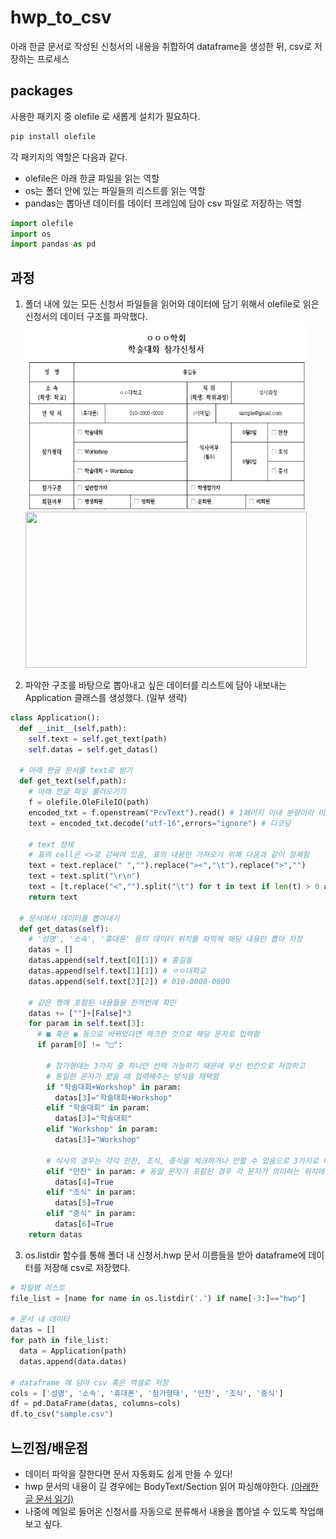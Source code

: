 # hwp_to_csv
아래 한글 문서로 작성된 신청서의 내용을 취합하여 dataframe을 생성한 뒤, csv로 저장하는 프로세스

## packages
사용한 패키지 중 olefile 로 새롭게 설치가 필요하다.
```python
pip install olefile
```
각 패키지의 역할은 다음과 같다.
- olefile은 아래 한글 파일을 읽는 역할
- os는 폴더 안에 있는 파일들의 리스트를 읽는 역할
- pandas는 뽑아낸 데이터를 데이터 프레임에 담아 csv 파일로 저장하는 역할
```python
import olefile
import os
import pandas as pd
```
## 과정
1. 폴더 내에 있는 모든 신청서 파일들을 읽어와 데이터에 담기 위해서 olefile로 읽은 신청서의 데이터 구조를 파악했다.
<img src="./sample_data/sample.jpg" width="450" height="300"><img src="https://user-images.githubusercontent.com/70126055/236431098-1c0590d6-9707-4bd1-9567-019e76cad0f0.png" width="450" height="250">

2. 파악한 구조를 바탕으로 뽑아내고 싶은 데이터를 리스트에 담아 내보내는 Application 클래스를 생성했다. (일부 생략)
```python
class Application():
  def __init__(self,path):
    self.text = self.get_text(path)
    self.datas = self.get_datas()
    
  # 아래 한글 문서를 text로 받기 
  def get_text(self,path):
    # 아래 한글 파일 불러오기기
    f = olefile.OleFileIO(path)
    encoded_txt = f.openstream("PrvText").read() # 1페이지 이내 분량이라 미리보기 뷰로도 충분히 내용을 가져올 수 있음
    text = encoded_txt.decode("utf-16",errors="ignore") # 디코딩

    # text 정제
    # 표의 cell은 <>로 감싸여 있음, 표의 내용만 가져오기 위해 다음과 같이 정제함
    text = text.replace(" ","").replace("><","\t").replace(">","") 
    text = text.split("\r\n")
    text = [t.replace("<","").split("\t") for t in text if len(t) > 0 and t[0] == "<"] 
    return text

  # 문서에서 데이터를 뽑아내기
  def get_datas(self):
    # '성명', '소속', '휴대폰' 등의 데이터 위치를 파악해 해당 내용만 뽑아 저장
    datas = []
    datas.append(self.text[0][1]) # 홍길동
    datas.append(self.text[1][1]) # ㅇㅇ대학교
    datas.append(self.text[2][2]) # 010-0000-0000	
    
    # 같은 행에 포함된 내용들을 한꺼번에 확인
    datas += [""]+[False]*3
    for param in self.text[3]:
      # ■ 혹은 ▣ 등으로 바뀌었다면 체크한 것으로 해당 문자로 입력함
      if param[0] != "□":
      
        # 참가형태는 3가지 중 하나만 선택 가능하기 때문에 우선 빈칸으로 저장하고 
        # 동일한 문자가 왔을 때 입력해주는 방식을 채택함
        if "학술대회+Workshop" in param:
          datas[3]="학술대회+Workshop"
        elif "학술대회" in param:
          datas[3]="학술대회"
        elif "Workshop" in param:
          datas[3]="Workshop"
        
        # 식사의 경우는 각각 만찬, 조식, 중식을 체크하거나 안할 수 있음으로 3가지로 나누어 TF로 저장함
        elif "만찬" in param: # 동일 문자가 포함된 경우 각 문자가 의미하는 위치에 True로 저장
          datas[4]=True
        elif "조식" in param:
          datas[5]=True
        elif "중식" in param:
          datas[6]=True    
    return datas
```
3. os.listdir 함수를 통해 폴더 내 신청서.hwp 문서 이름들을 받아 dataframe에 데이터를 저장해 csv로 저장했다.
```python
# 파일명 리스트
file_list = [name for name in os.listdir('.') if name[-3:]=="hwp"]

# 문서 내 데이터
datas = []
for path in file_list:
  data = Application(path)
  datas.append(data.datas)

# dataframe 에 담아 csv 혹은 엑셀로 저장
cols = ['성명', '소속', '휴대폰', '참가형태', '만찬', '조식', '중식']
df = pd.DataFrame(datas, columns=cols)
df.to_csv("sample.csv")
```

## 느낀점/배운점
- 데이터 파악을 잘한다면 문서 자동화도 쉽게 만들 수 있다!
- hwp 문서의 내용이 길 경우에는 BodyText/Section 읽어 파싱해야한다. [(아래한글 문서 읽기)](https://code-angie.tistory.com/49)
- 나중에 메일로 들어온 신청서를 자동으로 분류해서 내용을 뽑아낼 수 있도록 작업해보고 싶다.
